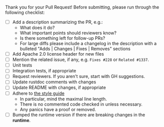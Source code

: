 Thank you for your Pull Request!
Before submitting, please run through the following checklist:

- [ ] Add a description summarizing the PR, e.g.:
  - What does it do?
  - What important points should reviewers know?
  - Is there something left for follow-up PRs?
  - For large diffs please include a changelog in the description with a bulleted "Adds | Changes | Fixes | Removes" sections
- [ ] Add Apache 2.0 license header for new files
- [ ] Mention the related issue, if any, e.g. `Fixes #228` or `Related #1337`.
- [ ] Unit tests
- [ ] Integration tests, if appropriate
- [ ] Request reviewers. If you aren't sure, start with GH suggestions.
- [ ] Update rustdoc comments with changes
- [ ] Update README with changes, if appropriate
- [ ] Adhere to [the style guide](https://wiki.parity.io/Substrate-Style-Guide)
  - In particular, mind the maximal line length.
  - There is no commented code checked in unless necessary.
  - Any panics have a proof or removed.
- [ ] Bumped the runtime version if there are breaking changes in the **runtime**.
